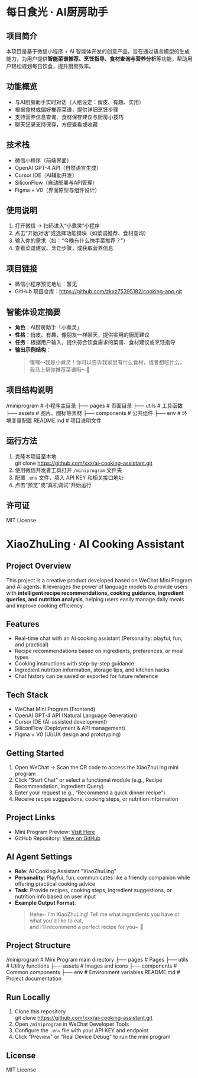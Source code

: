 # 每日食光 · AI厨房助手

## 项目简介
本项目是基于微信小程序 + AI 智能体开发的创意产品，旨在通过语言模型的生成能力，为用户提供**智能菜谱推荐、烹饪指导、食材查询与营养分析**等功能，帮助用户轻松规划每日饮食，提升厨房效率。

## 功能概览
- 与AI厨房助手实时对话（人格设定：俏皮、有趣、实用）
- 根据食材或偏好推荐菜谱，提供详细烹饪步骤
- 支持营养信息查询、食材保存建议与厨房小技巧
- 聊天记录支持保存，方便查看或收藏

## 技术栈
- 微信小程序（前端界面）
- OpenAI GPT-4 API（自然语言生成）
- Cursor IDE（AI辅助开发）
- SiliconFlow（自动部署与API管理）
- Figma + V0（界面原型与组件设计）

## 使用说明
1. 打开微信 → 扫码进入“小煮灵”小程序  
2. 点击“开始对话”或选择功能模块（如菜谱推荐、食材查询）  
3. 输入你的需求（如：“今晚有什么快手菜推荐？”）  
4. 查看菜谱建议、烹饪步骤，或获取营养信息  

## 项目链接
- 微信小程序预览地址：暂无
- GitHub 项目仓库：https://github.com/zkxz75395182/cooking-app.git
## 智能体设定摘要
- **角色**：AI厨房助手「小煮灵」  
- **性格**：俏皮、有趣，像朋友一样聊天，提供实用的厨房建议  
- **任务**：根据用户输入，提供符合饮食需求的菜谱、食材建议或烹饪指导  
- **输出示例结构**：  
  > 嘿嘿～我是小煮灵！你可以告诉我家里有什么食材，或者想吃什么，  
  > 我马上帮你推荐菜谱哦～🍳  

## 项目结构说明
/miniprogram # 小程序主目录
├── pages # 页面目录
├── utils # 工具函数
├── assets # 图片、图标等素材
├── components # 公共组件
├── env # 环境变量配置
README.md # 项目说明文件

## 运行方法
1. 克隆本项目至本地  
git clone https://github.com/xxx/ai-cooking-assistant.git
2. 使用微信开发者工具打开 `/miniprogram` 文件夹  
3. 配置 `.env` 文件，填入 API KEY 和相关接口地址  
4. 点击“预览”或“真机调试”开始运行  

## 许可证
MIT License

# XiaoZhuLing · AI Cooking Assistant

## Project Overview
This project is a creative product developed based on WeChat Mini Program and AI agents. It leverages the power of language models to provide users with **intelligent recipe recommendations, cooking guidance, ingredient queries, and nutrition analysis**, helping users easily manage daily meals and improve cooking efficiency.

## Features
- Real-time chat with an AI cooking assistant (Personality: playful, fun, and practical)
- Recipe recommendations based on ingredients, preferences, or meal types
- Cooking instructions with step-by-step guidance
- Ingredient nutrition information, storage tips, and kitchen hacks
- Chat history can be saved or exported for future reference

## Tech Stack
- WeChat Mini Program (Frontend)
- OpenAI GPT-4 API (Natural Language Generation)
- Cursor IDE (AI-assisted development)
- SiliconFlow (Deployment & API management)
- Figma + V0 (UI/UX design and prototyping)

## Getting Started
1. Open WeChat → Scan the QR code to access the XiaoZhuLing mini program  
2. Click "Start Chat" or select a functional module (e.g., Recipe Recommendation, Ingredient Query)  
3. Enter your request (e.g., “Recommend a quick dinner recipe”)  
4. Receive recipe suggestions, cooking steps, or nutrition information  

## Project Links
- Mini Program Preview: [Visit Here](https://example.miniapp.com)
- GitHub Repository: [View on GitHub](https://github.com/xxx/ai-cooking-assistant)

## AI Agent Settings
- **Role**: AI Cooking Assistant "XiaoZhuLing"  
- **Personality**: Playful, fun, communicates like a friendly companion while offering practical cooking advice  
- **Task**: Provide recipes, cooking steps, ingredient suggestions, or nutrition info based on user input  
- **Example Output Format**:  
  > Hehe~ I'm XiaoZhuLing! Tell me what ingredients you have or what you'd like to eat,  
  > and I'll recommend a perfect recipe for you~ 🍳  

## Project Structure
/miniprogram # Mini Program main directory
├── pages # Pages
├── utils # Utility functions
├── assets # Images and icons
├── components # Common components
├── env # Environment variables
README.md # Project documentation

## Run Locally
1. Clone this repository  
git clone https://github.com/xxx/ai-cooking-assistant.git
2. Open `/miniprogram` in WeChat Developer Tools  
3. Configure the `.env` file with your API KEY and endpoint  
4. Click "Preview" or "Real Device Debug" to run the mini program  

## License
MIT License
